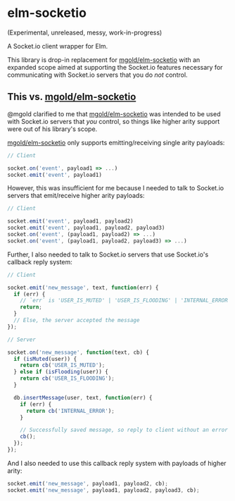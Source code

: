
# elm-socketio

(Experimental, unreleased, messy, work-in-progress)

A Socket.io client wrapper for Elm.

This library is drop-in replacement for [mgold/elm-socketio][mgold]
with an expanded scope aimed at supporting the Socket.io
features necessary for communicating with Socket.io servers
that you do *not* control.

## This vs. [mgold/elm-socketio][mgold]

@mgold clarified to me that [mgold/elm-socketio][mgold] was intended
to be used with Socket.io servers that *you* control, so things like higher arity
support were out of his library's scope.

[mgold/elm-socketio][mgold] only supports emitting/receiving
single arity payloads:

``` javascript
// Client

socket.on('event', payload1 => ...)
socket.emit('event', payload1)
```

However, this was insufficient for me because I needed to talk to Socket.io
servers that emit/receive higher arity payloads:

``` javascript
// Client

socket.emit('event', payload1, payload2)
socket.emit('event', payload1, payload2, payload3)
socket.on('event', (payload1, payload2) => ...)
socket.on('event', (payload1, payload2, payload3) => ...)
```

Further, I also needed to talk to Socket.io servers that use Socket.io's
callback reply system:

``` javascript
// Client

socket.emit('new_message', text, function(err) {
  if (err) {
    // `err` is 'USER_IS_MUTED' | 'USER_IS_FLOODING' | 'INTERNAL_ERROR'
    return;
  }
  // Else, the server accepted the message
});

// Server

socket.on('new_message', function(text, cb) {
  if (isMuted(user)) {
    return cb('USER_IS_MUTED');
  } else if (isFlooding(user)) {
    return cb('USER_IS_FLOODING');
  }

  db.insertMessage(user, text, function(err) {
    if (err) {
      return cb('INTERNAL_ERROR');
    }

    // Successfully saved message, so reply to client without an error
    cb();
  });
});
```

And I also needed to use this callback reply system with payloads
of higher arity:

``` javascript
socket.emit('new_message', payload1, payload2, cb);
socket.emit('new_message', payload1, payload2, payload3, cb);
```

[mgold]: https://github.com/mgold/elm-socketio
